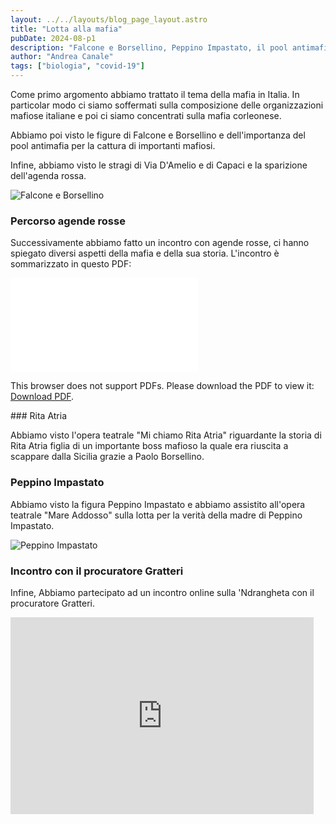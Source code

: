 ```yaml
---
layout: ../../layouts/blog_page_layout.astro
title: "Lotta alla mafia"
pubDate: 2024-08-p1
description: "Falcone e Borsellino, Peppino Impastato, il pool antimafia e le stragi"
author: "Andrea Canale"
tags: ["biologia", "covid-19"]
---
```


Come primo argomento abbiamo trattato il tema della mafia in Italia. In particolar modo ci siamo soffermati sulla composizione delle organizzazioni mafiose italiane e poi ci siamo concentrati sulla mafia corleonese.

Abbiamo poi visto le figure di Falcone e Borsellino e dell'importanza del pool antimafia per la cattura di importanti mafiosi.

Infine, abbiamo visto le stragi di Via D'Amelio e di Capaci e la sparizione dell'agenda rossa.

<img src="/Portfolio_New/images/falcone_borsellino.avif" alt="Falcone e Borsellino" />

### Percorso agende rosse

Successivamente abbiamo fatto un incontro con agende rosse, ci hanno spiegato diversi aspetti della mafia e della sua storia. L'incontro è sommarizzato in questo PDF:

<object data="/Portfolio_New/pdf/la_speranza_di_paolo.pdf" type="application/pdf" width="1000px" height="1000px">
    <embed src="/Portfolio_New/pdf/la_speranza_di_paolo.pdf">
        <p>This browser does not support PDFs. Please download the PDF to view it: <a href="/Portfolio_New/pdf/la_speranza_di_paolo.pdf">Download PDF</a>.</p>
    </embed>
</object>

### Rita Atria

Abbiamo visto l'opera teatrale "Mi chiamo Rita Atria" riguardante la storia di Rita Atria figlia di un importante boss mafioso la quale era riuscita a scappare dalla Sicilia grazie a Paolo Borsellino.

### Peppino Impastato

Abbiamo visto la figura Peppino Impastato e abbiamo assistito all'opera teatrale "Mare Addosso" sulla lotta per la verità della madre di Peppino Impastato.

<img src="/Portfolio_New/images/peppino_impastato.avif" alt="Peppino Impastato" />

### Incontro con il procuratore Gratteri

Infine, Abbiamo partecipato ad un incontro online sulla 'Ndrangheta con il procuratore Gratteri.

<iframe
    width="485"
    height="315"
    src="https://www.youtube.com/embed/JjV_6RxNlyY?si=Xd8fB-d_gTq6OuNg"
    title="YouTube video player"
    frameborder="0"
    allow="accelerometer; autoplay; clipboard-write; encrypted-media; gyroscope; picture-in-picture; web-share"
    allowfullscreen
/>
